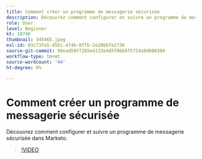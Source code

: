 ```yaml
---
title: Comment créer un programme de messagerie sécurisée
description: Découvrez comment configurer et suivre un programme de messagerie sécurisée dans Marketo.
role: User
level: Beginner
kt: 10746
thumbnail: 345465.jpeg
exl-id: 03c73fa5-45b1-4f4b-8ffb-2e206bfe2736
source-git-commit: 98ead59ff285e4133e4d5f0668f5724a9d680309
workflow-type: tm+mt
source-wordcount: '44'
ht-degree: 0%

---
```


# Comment créer un programme de messagerie sécurisée

Découvrez comment configurer et suivre un programme de messagerie sécurisée dans Marketo.

>[!VIDEO](https://video.tv.adobe.com/v/345465/?quality=12&learn=on)
